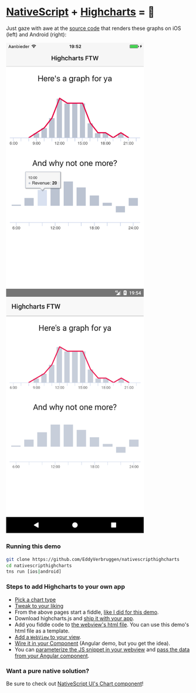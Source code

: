 [NativeScript](https://www.nativescript.org/) + [Highcharts](https://www.highcharts.com/) = 💖
================================================

Just gaze with awe at the [source code](app/item) that renders these graphs on iOS (left) and Android (right):

<img src="media/graph-ios.png" width="375px"/> <img src="media/graph-android.png" width="375px"/>

### Running this demo
```bash
git clone https://github.com/EddyVerbruggen/nativescripthighcharts
cd nativescripthighcharts
tns run [ios|android]
```

### Steps to add Highcharts to your own app
* [Pick a chart type](https://www.highcharts.com/demo)
* [Tweak to your liking](http://api.highcharts.com/highcharts)
* From the above pages start a fiddle, [like I did for this demo](http://jsfiddle.net/y4tv0hkr/5/).
* Download highcharts.js and [ship it with your app](app/item/graph/js).
* Add you fiddle code to [the webview's html file](app/item/graph/graph.html). You can use this demo's html file as a template.
* [Add a `WebView` to your view](https://github.com/EddyVerbruggen/nativescripthighcharts/blob/18f4799f2a7e2b83c16e7ef77336099a06428acf/app/item/items.component.html#L6).
* [Wire it in your Component](app/item/items.component.ts) (Angular demo, but you get the idea).
* You can [parameterize the JS snippet in your webview](https://github.com/EddyVerbruggen/nativescripthighcharts/blob/18f4799f2a7e2b83c16e7ef77336099a06428acf/app/item/graph/graph.html#L43) and [pass the data from your Angular component](https://github.com/EddyVerbruggen/nativescripthighcharts/blob/18f4799f2a7e2b83c16e7ef77336099a06428acf/app/item/items.component.ts#L20). 

### Want a pure native solution?
Be sure to check out [NativeScript UI's Chart component](http://www.telerik.com/nativescript-ui/chart)!
